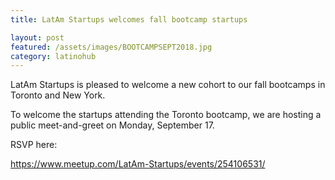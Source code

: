 ```yaml
---
title: LatAm Startups welcomes fall bootcamp startups

layout: post
featured: /assets/images/BOOTCAMPSEPT2018.jpg
category: latinohub
---
```


<p>
LatAm Startups is pleased to welcome a new cohort to our fall bootcamps in Toronto and New York.
</p>

<p>
To welcome the startups attending the Toronto bootcamp, we are hosting a public meet-and-greet on Monday, September 17.
</p>

<!--more-->
<p>
RSVP here:
</p>

<p>
<a href="https://www.meetup.com/LatAm-Startups/events/254106531/">
https://www.meetup.com/LatAm-Startups/events/254106531/
</a>
</p>


